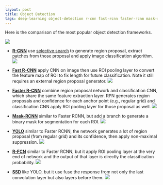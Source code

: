 ```yaml
---
layout: post
title: Object Detection 
tags: deep-learning object-detection r-cnn fast-rcnn faster-rcnn mask-rcnn yolo r-fcn ssd
---
```


Here is the comparison of the most popular object detection frameworks.

![](https://github.com/scutan90/DeepLearning-500-questions/raw/master/ch08_%E7%9B%AE%E6%A0%87%E6%A3%80%E6%B5%8B/img/ch8/8.1.2.png)

- **[R-CNN](https://arxiv.org/abs/1311.2524)** use [selective search](https://lilianweng.github.io/lil-log/2017/10/29/object-recognition-for-dummies-part-1.html#selective-search) to generate region proposal, extract patches from those proposal and apply image classification algorithm.
![](https://lilianweng.github.io/lil-log/assets/images/RCNN.png)

- **[Fast R-CNN](https://arxiv.org/pdf/1504.08083.pdf)** apply CNN on image then use ROI pooling layer to convert the feature map of ROI to fix length for future classification. Note it still requires an external region proposal generator.
![](https://lilianweng.github.io/lil-log/assets/images/fast-RCNN.png)

- **[Faster R-CNN](https://arxiv.org/pdf/1506.01497.pdf)** combine region proposal network and classification CNN, which share the same feature extraction layer. RPN generates region proposals and confidence for each anchor point (e.g., regular grid) and classification CNN apply ROI pooling layer for those proposal as well.
![](https://lilianweng.github.io/lil-log/assets/images/faster-RCNN.png)

- **[Mask-RCNN](https://arxiv.org/pdf/1703.06870.pdf)** similar to Faster RCNN, but add a branch to generate a binary mask for segmentation for each ROI.
![](https://lilianweng.github.io/lil-log/assets/images/mask-rcnn.png)

- **[YOLO](http://arxiv.org/abs/1506.02640)** similar to Faster RCNN, the network generates a lot of region proposal (from regular grid) and its confidence, then apply non-maximal suppression.
![](https://camo.githubusercontent.com/c54ee9c13e406046c35553e5da32175801a25b93/687474703a2f2f706a7265646469652e636f6d2f6d656469612f696d6167652f6d6f64656c5f322e706e67)

- **[R-FCN](http://arxiv.org/abs/1605.06409v2)** similar to Faster RCNN, but it apply ROI pooling layer at the very end of network and the output of that layer is directly the classification probability.
![](https://www.groundai.com/media/arxiv_projects/35313/eps/overall.svg)

- **[SSD](https://arxiv.org/pdf/1512.02325.pdf)** like YOLO, but it use fuse the response from not only the last convolution layer but also layers before them.
![](https://cdn-images-1.medium.com/max/2400/1*up-gIJ9rPkHXUGRoqWuULQ.jpeg)
